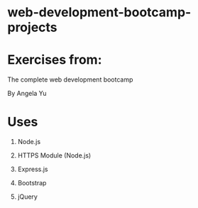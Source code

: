 # web-development-bootcamp-projects

# Exercises from:
The complete web development bootcamp

By Angela Yu

# Uses

1. Node.js

2. HTTPS Module (Node.js)

3. Express.js

4. Bootstrap

5. jQuery
